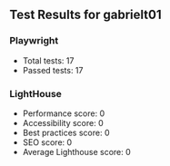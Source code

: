 
## Test Results for gabrielt01

### Playwright
- Total tests: 17
- Passed tests: 17

### LightHouse

- Performance score: 0
- Accessibility score: 0
- Best practices score: 0
- SEO score: 0
- Average Lighthouse score: 0
